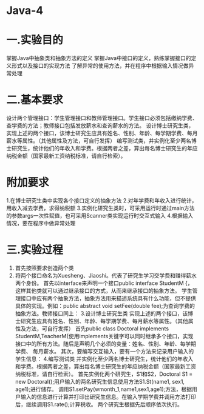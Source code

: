 # Java-4
# 一.实验目的
掌握Java中抽象类和抽象方法的定义
掌握Java中接口的定义，熟练掌握接口的定义形式以及接口的实现方法
了解异常的使用方法，并在程序中根据输入情况做异常处理
# 二.基本要求
设计两个管理接口：学生管理接口和教师管理接口。学生接口必须包括缴纳学费、查学费的方法；教师接口包括发放薪水和查询薪水的方法。
设计博士研究生类，实现上述的两个接口，该博士研究生应具有姓名、性别、年龄、每学期学费、每月薪水等属性。（其他属性及方法，可自行发挥）
编写测试类，并实例化至少两名博士研究生，统计他们的年收入和学费。根据两者之差，算出每名博士研究生的年应纳税金额（国家最新工资纳税标准，请自行检索）。
# 附加要求
1.在博士研究生类中实现各个接口定义的抽象方法
2.对年学费和年收入进行统计，用收入减去学费，求得纳税额
3.实例化研究生类时，可采用运行时通过main方法的参数args一次性赋值，也可采用Scanner类实现运行时交互式输入
4.根据输入情况，要在程序中做异常处理
# 三.实验过程
1. 首先按照要求创造两个类
2. 将两个接口命名为Xuesheng、Jiaoshi。代表了研究生学习交学费和赚得薪水两个身份。
首先以interface来声明一个接口public interface StudentM {，这样其他类就可以通过继承接口的方式，从而来继承接口的抽象方法。
学生管理接口中应有两个抽象方法，抽象方法用来描述系统具有什么功能，但不提供具体的实现。例如：public abstract void setFee(double fee);为查询学费的抽象方法。教师接口同上：
3.设计博士研究生类
实现上述的两个接口，该博士研究生应具有姓名、性别、年龄、每学期学费、每月薪水等属性。（其他属性及方法，可自行发挥）
首先public class Doctoral implements StudentM,TeacherM{使用implements关键字可以同时继承多个接口，实现接口中的所有方法。随后是声明几个必须的变量：姓名、性别、年龄、每学期学费、 每月薪水。
其次，要编写交互输入，要有一个方法来记录用户输入的学生信息：
4.编写测试类
并实例化至少两名博士研究生，统计他们的年收入和学费。根据两者之差，算出每名博士研究生的年应纳税金额（国家最新工资纳税标准，请自行检索）。
首先实例化两个研究生，S1和S2，Doctoral S1 = new Doctoral();用户输入的两名研究生信息使用方法S1.St(name1, sex1, age1);进行储存。
调用S1.setPay(wmonth_1,name1,sex1,age1);方法，根据用户输入的信息进行计算并打印出研究生信息。在输入学期学费并调用方法打印后，继续调用S1.rate();计算税收。
两个研究生根据先后顺序依次执行。





   


   
  

